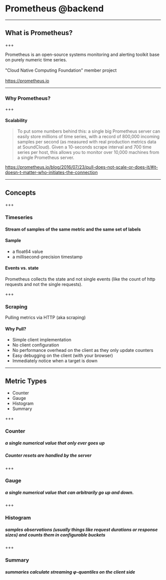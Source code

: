 # Prometheus @backend

---

## What is Prometheus?

+++

Prometheus is an open-source systems monitoring and alerting toolkit base on purely numeric time series.
<br>
<br>
"Cloud Native Computing Foundation" member project
<br>
<br>
https://prometheus.io

---

### Why Prometheus?

+++

#### Scalability

> To put some numbers behind this: a single big Prometheus server can easily store millions of time series, with a record of 800,000 incoming samples per second (as measured with real production metrics data at SoundCloud). Given a 10-seconds scrape interval and 700 time series per host, this allows you to monitor over 10,000 machines from a single Prometheus server.

https://prometheus.io/blog/2016/07/23/pull-does-not-scale-or-does-it/#it-doesn-t-matter-who-initiates-the-connection

---

## Concepts

+++

### Timeseries

#### Stream of samples of the same metric and the same set of labels

#### Sample
- a float64 value
- a millisecond-precision timestamp

#### Events vs. state
Prometheus collects the state and not single events (like the count of http requests and not the single requests).

+++

### Scraping

Pulling metrics via HTTP (aka scraping)

#### Why Pull?
- Simple client implementation
- No client configuration
- No performance overhead on the client as they only update counters
- Easy debugging on the client (with your browser)
- Immediately notice when a target is down

---

## Metric Types
- Counter
- Gauge
- Histogram
- Summary

+++

### Counter

##### a single numerical value that only ever goes up
##### Counter resets are handled by the server

+++

### Gauge

##### a single numerical value that can arbitrarily go up and down.

+++

### Histogram

##### samples observations (usually things like request durations or response sizes) and counts them in configurable buckets

+++

### Summary

##### summaries calculate streaming φ-quantiles on the client side
